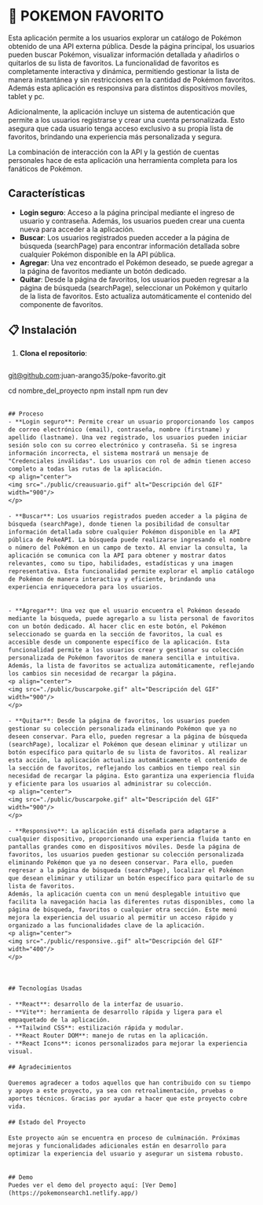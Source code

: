 # 🌟 POKEMON FAVORITO

Esta aplicación permite a los usuarios explorar un catálogo de Pokémon obtenido de una API externa pública. Desde la página principal, los usuarios pueden buscar Pokémon, visualizar información detallada y añadirlos o quitarlos de su lista de favoritos. La funcionalidad de favoritos es completamente interactiva y dinámica, permitiendo gestionar la lista de manera instantánea y sin restricciones en la cantidad de Pokémon favoritos. Además esta aplicación es responsiva para distintos dispositivos moviles, tablet y pc.

Adicionalmente, la aplicación incluye un sistema de autenticación que permite a los usuarios registrarse y crear una cuenta personalizada. Esto asegura que cada usuario tenga acceso exclusivo a su propia lista de favoritos, brindando una experiencia más personalizada y segura.

La combinación de interacción con la API y la gestión de cuentas personales hace de esta aplicación una herramienta completa para los fanáticos de Pokémon.


## Características

- **Login seguro**: Acceso a la página principal mediante el ingreso de usuario y contraseña. Además, los usuarios pueden crear una cuenta nueva para acceder a la aplicación.
- **Buscar**: Los usuarios registrados pueden acceder a la página de búsqueda (searchPage) para encontrar información detallada sobre cualquier Pokémon disponible en la API pública.
- **Agregar**: Una vez encontrado el Pokémon deseado, se puede agregar a la página de favoritos mediante un botón dedicado.
- **Quitar**: Desde la página de favoritos, los usuarios pueden regresar a la página de búsqueda (searchPage), seleccionar un Pokémon y quitarlo de la lista de favoritos. Esto actualiza automáticamente el contenido del componente de favoritos.


## 📋 Instalación

1. **Clona el repositorio**:

   ```bash
  git@github.com:juan-arango35/poke-favorito.git

   cd nombre_del_proyecto
   npm install
   npm run dev
   ```

## Proceso
- **Login seguro**: Permite crear un usuario proporcionando los campos de correo electrónico (email), contraseña, nombre (firstname) y apellido (lastname). Una vez registrado, los usuarios pueden iniciar sesión solo con su correo electrónico y contraseña. Si se ingresa información incorrecta, el sistema mostrará un mensaje de "Credenciales inválidas". Los usuarios con rol de admin tienen acceso completo a todas las rutas de la aplicación.
<p align="center">
<img src="./public/creausuario.gif" alt="Descripción del GIF" width="900"/>
</p>

- **Buscar**: Los usuarios registrados pueden acceder a la página de búsqueda (searchPage), donde tienen la posibilidad de consultar información detallada sobre cualquier Pokémon disponible en la API pública de PokeAPI. La búsqueda puede realizarse ingresando el nombre o número del Pokémon en un campo de texto. Al enviar la consulta, la aplicación se comunica con la API para obtener y mostrar datos relevantes, como su tipo, habilidades, estadísticas y una imagen representativa. Esta funcionalidad permite explorar el amplio catálogo de Pokémon de manera interactiva y eficiente, brindando una experiencia enriquecedora para los usuarios.


- **Agregar**: Una vez que el usuario encuentra el Pokémon deseado mediante la búsqueda, puede agregarlo a su lista personal de favoritos con un botón dedicado. Al hacer clic en este botón, el Pokémon seleccionado se guarda en la sección de favoritos, la cual es accesible desde un componente específico de la aplicación. Esta funcionalidad permite a los usuarios crear y gestionar su colección personalizada de Pokémon favoritos de manera sencilla e intuitiva. Además, la lista de favoritos se actualiza automáticamente, reflejando los cambios sin necesidad de recargar la página.
<p align="center">
<img src="./public/buscarpoke.gif" alt="Descripción del GIF" width="900"/>
</p>

- **Quitar**: Desde la página de favoritos, los usuarios pueden gestionar su colección personalizada eliminando Pokémon que ya no deseen conservar. Para ello, pueden regresar a la página de búsqueda (searchPage), localizar el Pokémon que desean eliminar y utilizar un botón específico para quitarlo de su lista de favoritos. Al realizar esta acción, la aplicación actualiza automáticamente el contenido de la sección de favoritos, reflejando los cambios en tiempo real sin necesidad de recargar la página. Esto garantiza una experiencia fluida y eficiente para los usuarios al administrar su colección.
<p align="center">
<img src="./public/buscarpoke.gif" alt="Descripción del GIF" width="900"/>
</p>

- **Responsivo**: La aplicación está diseñada para adaptarse a cualquier dispositivo, proporcionando una experiencia fluida tanto en pantallas grandes como en dispositivos móviles. Desde la página de favoritos, los usuarios pueden gestionar su colección personalizada eliminando Pokémon que ya no deseen conservar. Para ello, pueden regresar a la página de búsqueda (searchPage), localizar el Pokémon que desean eliminar y utilizar un botón específico para quitarlo de su lista de favoritos.
Además, la aplicación cuenta con un menú desplegable intuitivo que facilita la navegación hacia las diferentes rutas disponibles, como la página de búsqueda, favoritos o cualquier otra sección. Este menú mejora la experiencia del usuario al permitir un acceso rápido y organizado a las funcionalidades clave de la aplicación.
<p align="center">
<img src="./public/responsive..gif" alt="Descripción del GIF" width="400"/>
</p>



  ## Tecnologías Usadas

- **React**: desarrollo de la interfaz de usuario.
- **Vite**: herramienta de desarrollo rápida y ligera para el empaquetado de la aplicación.
- **Tailwind CSS**: estilización rápida y modular.
- **React Router DOM**: manejo de rutas en la aplicación.
- **React Icons**: iconos personalizados para mejorar la experiencia visual.

## Agradecimientos

  Queremos agradecer a todos aquellos que han contribuido con su tiempo y apoyo a este proyecto, ya sea con retroalimentación, pruebas o aportes técnicos. Gracias por ayudar a hacer que este proyecto cobre vida.

## Estado del Proyecto

Este proyecto aún se encuentra en proceso de culminación. Próximas mejoras y funcionalidades adicionales están en desarrollo para optimizar la experiencia del usuario y asegurar un sistema robusto.


## Demo
Puedes ver el demo del proyecto aquí: [Ver Demo](https://pokemonsearch1.netlify.app/)